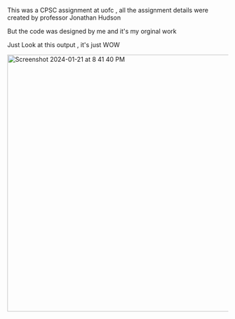 This was a CPSC assignment at uofc , all the assignment details were created by professor Jonathan Hudson 

But the code was designed by me and it's my orginal work 

Just Look at this output , it's just WOW 


<img width="585" alt="Screenshot 2024-01-21 at 8 41 40 PM" src="https://github.com/QuantumNamit/Stars-and-Constellations/assets/115895907/6ba55ad8-720f-4295-98f9-7d84a3f510d9">
